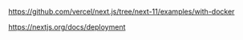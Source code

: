 
https://github.com/vercel/next.js/tree/next-11/examples/with-docker

https://nextjs.org/docs/deployment

